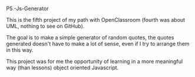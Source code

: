 P5 -Js-Generator

This is the fifth project of my path with OpenClassroom (fourth was about UML, nothing to see on GitHub).

The goal is to make a simple generator of random quotes, the quotes generated doesn't have to make a lot of sense, even if I try to arrange them in this way.

This project was for me the opportunity of learning in a more meaningful way (than lessons) object oriented Javascript.
